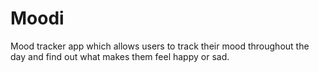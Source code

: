 # Moodi
Mood tracker app which allows users to track their mood throughout the day and find out what makes them feel happy or sad. 
